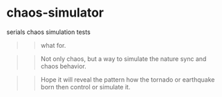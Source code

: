 # chaos-simulator
serials chaos simulation tests

>> what for.

>> Not only chaos, but a way to simulate the nature sync and chaos behavior.

>> Hope it will reveal the pattern how the tornado or earthquake born then control or simulate it. 
